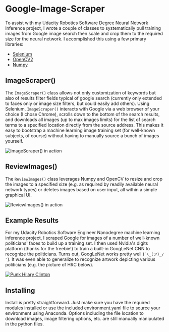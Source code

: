 [//]: # (Image References)
[Clinton_Punk]:https://pixel.nymag.com/imgs/fashion/daily/2017/12/12/12-hillary-painting.w330.h412.jpg "Example Politician Art Used to Test CNN Generalization"
[scraper]: /scraper.gif "ImageScraper() in action!"
[review]: /image_review.gif "ReviewImages() in action!"

# Google-Image-Scraper
To assist with my Udacity Robotics Software Degree Neural Network Inference project, I wrote a couple of classes to systematically pull training images from Google image search then scale and crop them to the required size for the neural network. I accomplished this using a few primary libraries:
* [Selenium](https://www.seleniumhq.org/projects/webdriver/)
* [OpenCV2](https://opencv.org/)
* [Numpy](http://www.numpy.org/)

## ImageScraper()
The `ImageScraper()` class allows not only customization of keywords but also of results filter fields typical of google search (currently only extended to faces only or image size filters, but could easily add others). Using Selenium, `ImageScraper()` interacts with Google via a web browser of your choice (I chose Chrome), scrolls down to the bottom of the search results, and downloads all images (up to max images limits) for the list of search terms to a specified location directly from the source address. This makes it easy to bootstrap a machine learning image training set (for well-known subjects, of course) without having to manually source a bunch of images yourself.

![ImageScraper() in action][scraper]

## ReviewImages()
The `ReviewImages()` class leverages Numpy and OpenCV to resize and crop the images to a specified size (e.g. as required by readily available neural network types) or deletes images based on user input, all within a simple graphical UI.

![ReviewImages() in action][review]

## Example Results
For my Udacity Robotics Software Engineer Nanodegree machine learning inference project, I scraped Google for images of a number of well-known politicians' faces to build up a training set. I then used Nvidia's digits platform (thanks for the freebie!) to train a built-in GoogLeNet CNN to recognize the politicians. Turns out, GoogLeNet works pretty well (`¯\_(ツ)_/¯`). It was even able to generalize to recognize artwork depicting various politicians (e.g. the picture of HRC below).

[![Punk Hilary Clinton][Clinton_Punk]](https://www.thecut.com/2017/12/hillary-clinton-painting-causes-bomb-scare-at-art-miami.html)

## Installing
Install is pretty straightforward. Just make sure you have the required modules installed or use the included environment.yaml file to source your environment using Anaconda. Options including the file location to download images, image filtering options, etc. are still manually manipulated in the python files.
